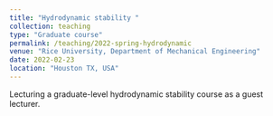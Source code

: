 ```yaml
---
title: "Hydrodynamic stability "
collection: teaching
type: "Graduate course"
permalink: /teaching/2022-spring-hydrodynamic
venue: "Rice University, Department of Mechanical Engineering"
date: 2022-02-23
location: "Houston TX, USA"
---
```


Lecturing a graduate-level hydrodynamic stability course as a guest lecturer.

<!--
Heading 1
======

Heading 2
======

Heading 3
======
-->

